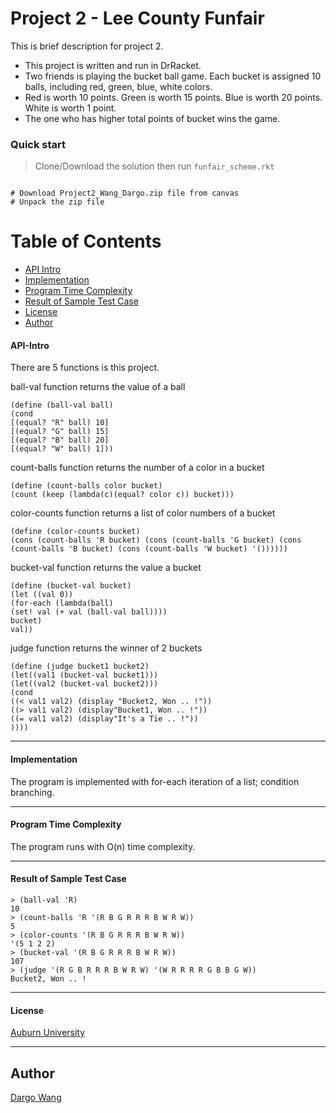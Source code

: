 # Project 2 - Lee County Funfair

This is brief description for project 2. 

* This project is written and run in DrRacket.
* Two friends is playing the bucket ball game. Each bucket is assigned 10 balls, including red, green, blue, white colors.
* Red is worth 10 points. Green is worth 15 points. Blue is worth 20 points. White is worth 1 point. 
* The one who has higher total points of bucket wins the game.



### Quick start

> Clone/Download the solution then run `funfair_scheme.rkt`

```

# Download Project2_Wang_Dargo.zip file from canvas
# Unpack the zip file

```

# Table of Contents
* [API Intro](#API-Intro)
* [Implementation](#implementation)
* [Program Time Complexity](#Program-Time-Complexity)
* [Result of Sample Test Case](#Result-of-Sample-Test-Case)
* [License](#license)
* [Author](#author)



#### API-Intro

There are 5 functions is this project. 

ball-val function returns the value of a ball

```
(define (ball-val ball)
(cond
[(equal? "R" ball) 10]
[(equal? "G" ball) 15]
[(equal? "B" ball) 20]
[(equal? "W" ball) 1]))
```

count-balls function returns the number of a color in a bucket

```
(define (count-balls color bucket)
(count (keep (lambda(c)(equal? color c)) bucket)))
```

color-counts function returns a list of color numbers of a bucket

```
(define (color-counts bucket)
(cons (count-balls 'R bucket) (cons (count-balls 'G bucket) (cons (count-balls 'B bucket) (cons (count-balls 'W bucket) '())))))
```

bucket-val function returns the value a bucket
```
(define (bucket-val bucket)
(let ((val 0))
(for-each (lambda(ball)
(set! val (+ val (ball-val ball))))
bucket)
val))
```

judge function returns the winner of 2 buckets
```
(define (judge bucket1 bucket2)
(let((val1 (bucket-val bucket1)))
(let((val2 (bucket-val bucket2)))
(cond
((< val1 val2) (display "Bucket2, Won .. !"))
((> val1 val2) (display"Bucket1, Won .. !"))
((= val1 val2) (display"It's a Tie .. !"))
))))
```
___

#### Implementation 

The  program is implemented with for-each iteration of a list; condition branching.
___

#### Program Time Complexity

The program runs with O(n) time complexity.

___

#### Result of Sample Test Case
```
> (ball-val 'R)
10
> (count-balls 'R '(R B G R R R B W R W))
5
> (color-counts '(R B G R R R B W R W))
'(5 1 2 2)
> (bucket-val '(R B G R R R B W R W))
107
> (judge '(R G B R R R B W R W) '(W R R R R G B B G W))
Bucket2, Won .. !
```
___

#### License
 [Auburn University](/LICENSE)

___

## Author
 [Dargo Wang](/LICENSE)

